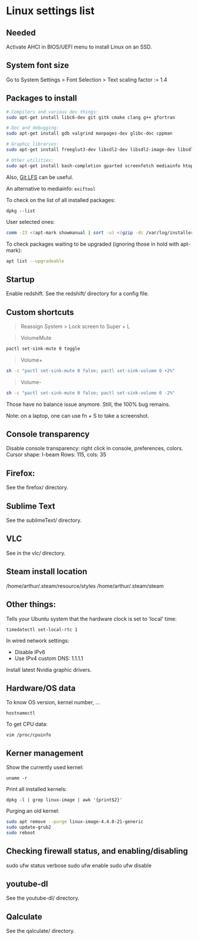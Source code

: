 # Linux settings list


## Needed

Activate AHCI in BIOS/UEFI menu to install Linux on an SSD.


## System font size

Go to System Settings > Font Selection > Text scaling factor := 1.4


## Packages to install

```sh
# Compilers and various dev things:
sudo apt-get install libc6-dev git gitk cmake clang g++ gfortran

# Doc and debugging:
sudo apt-get install gdb valgrind manpages-dev glibc-doc cppman

# Graphic libraries:
sudo apt-get install freeglut3-dev libsdl2-dev libsdl2-image-dev libsdl2-ttf-dev libfreetype6-dev fonts-dejavu

# Other utilities:
sudo apt-get install bash-completion gparted screenfetch mediainfo htop glogg chntpw
```

Also, [Git LFS](https://git-lfs.github.com/) can be useful.

An alternative to mediainfo: ``` exiftool ```

To check on the list of all installed packages:

``` dpkg --list ```

User selected ones:

```sh
comm -23 <(apt-mark showmanual | sort -u) <(gzip -dc /var/log/installer/initial-status.gz | sed -n 's/^Package: //p' | sort -u)
```

To check packages waiting to be upgraded (ignoring those in hold with apt-mark):

```sh
apt list --upgradeable
```


## Startup

Enable redshift. See the redshift/ directory for a config file.


## Custom shortcuts

> Reassign System > Lock screen to Super + L

> VolumeMute

```sh
pactl set-sink-mute 0 toggle
```

> Volume+

```sh
sh -c "pactl set-sink-mute 0 false; pactl set-sink-volume 0 +2%"
```

> Volume-

```sh
sh -c "pactl set-sink-mute 0 false; pactl set-sink-volume 0 -2%"
```

Those have no balance issue anymore. Still, the 100% bug remains.

Note: on a laptop, one can use fn + S to take a screenshot.


## Console transparency

Disable console transparency: right click in console, preferences, colors.
Cursor shape: I-beam
Rows: 115, cols: 35


## Firefox:

See the firefox/ directory.


## Sublime Text

See the sublimeText/ directory.


## VLC

See in the vlc/ directory.


## Steam install location

/home/arthur/.steam/resource/styles
/home/arthur/.steam/steam


## Other things:

Tells your Ubuntu system that the hardware clock is set to 'local' time:

``` timedatectl set-local-rtc 1 ```

In wired network settings:
- Disable IPv6
- Use IPv4 custom DNS: 1.1.1.1

Install latest Nvidia graphic drivers.

<!-- Getting rid of Num Lock crap: [BUGGED?]
sudo apt-get install numlockx # Allows to have Num Lock On on startup, after turning on the option in Login Window.
create 2 startup commands with the following lines:
xmodmap -e 'keycode 77='
numlockx on -->


## Hardware/OS data

To know OS version, kernel number, ...

``` hostnamectl ```

To get CPU data:

``` vim /proc/cpuinfo ```

## Kerner management

Show the currently used kernel:

``` uname -r ```

Print all installed kernels:

``` dpkg -l | grep linux-image | awk '{print$2}' ```

Purging an old kernel:

```sh
sudo apt remove --purge linux-image-4.4.0-21-generic
sudo update-grub2
sudo reboot
```


## Checking firewall status, and enabling/disabling

sudo ufw status verbose
sudo ufw enable
sudo ufw disable


## youtube-dl

See the youtube-dl/ directory.


## Qalculate

See the qalculate/ directory.
